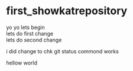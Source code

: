 # first_showkatrepository
yo yo lets begin
<br>
lets do first change
<br>
lets do second change

i did change to chk git status commond works 

hellow world

